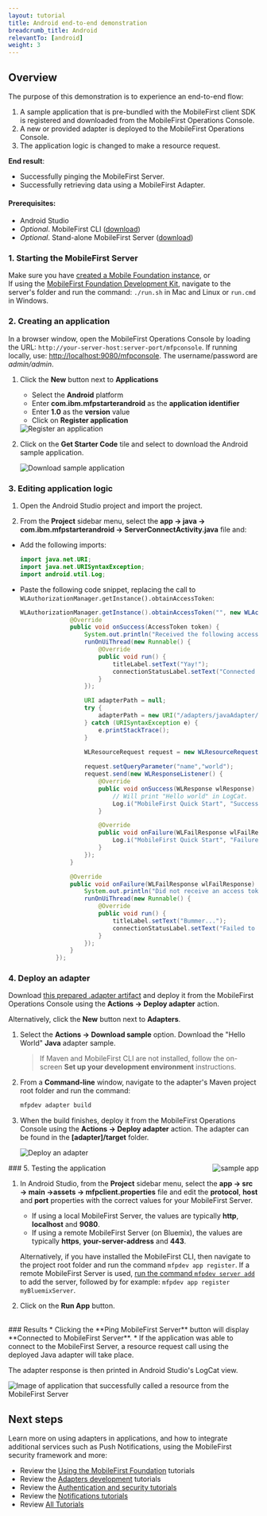 ```yaml
---
layout: tutorial
title: Android end-to-end demonstration
breadcrumb_title: Android
relevantTo: [android]
weight: 3
---
```

## Overview
The purpose of this demonstration is to experience an end-to-end flow:

1. A sample application that is pre-bundled with the MobileFirst client SDK is registered and downloaded from the MobileFirst Operations Console.
2. A new or provided adapter is deployed to the MobileFirst Operations Console.  
3. The application logic is changed to make a resource request.

**End result**:

* Successfully pinging the MobileFirst Server.
* Successfully retrieving data using a MobileFirst Adapter.

#### Prerequisites:

* Android Studio
* *Optional*. MobileFirst CLI ([download]({{site.baseurl}}/downloads))
* *Optional*. Stand-alone MobileFirst Server ([download]({{site.baseurl}}/downloads))

### 1. Starting the MobileFirst Server
Make sure you have [created a Mobile Foundation instance](../../bluemix/using-mobile-foundation), or  
If using the [MobileFirst Foundation Development Kit](../../installation-configuration/development/mobilefirst), navigate to the server's folder and run the command: `./run.sh` in Mac and Linux or `run.cmd` in Windows.

### 2. Creating an application

In a browser window, open the MobileFirst Operations Console by loading the URL: `http://your-server-host:server-port/mfpconsole`. If running locally, use: [http://localhost:9080/mfpconsole](http://localhost:9080/mfpconsole). The username/password are *admin/admin*.
 
1. Click the **New** button next to **Applications**
    * Select the **Android** platform
    * Enter **com.ibm.mfpstarterandroid** as the **application identifier**
    * Enter **1.0** as the **version** value
    * Click on **Register application**

    <img class="gifplayer" alt="Register an application" src="register-an-application-android.png"/>
 
2. Click on the **Get Starter Code** tile and select to download the Android sample application.

    <img class="gifplayer" alt="Download sample application" src="download-starter-code-android.png"/>

### 3. Editing application logic

1. Open the Android Studio project and import the project.

2. From the **Project** sidebar menu, select the **app → java → com.ibm.mfpstarterandroid → ServerConnectActivity.java** file and:

* Add the following imports:

  ```java
  import java.net.URI;
  import java.net.URISyntaxException;
  import android.util.Log;
  ```
    
* Paste the following code snippet, replacing the call to `WLAuthorizationManager.getInstance().obtainAccessToken`:

  ```java
  WLAuthorizationManager.getInstance().obtainAccessToken("", new WLAccessTokenListener() {
                @Override
                public void onSuccess(AccessToken token) {
                    System.out.println("Received the following access token value: " + token);
                    runOnUiThread(new Runnable() {
                        @Override
                        public void run() {
                            titleLabel.setText("Yay!");
                            connectionStatusLabel.setText("Connected to MobileFirst Server");
                        }
                    });

                    URI adapterPath = null;
                    try {
                        adapterPath = new URI("/adapters/javaAdapter/resource/greet");
                    } catch (URISyntaxException e) {
                        e.printStackTrace();
                    }

                    WLResourceRequest request = new WLResourceRequest(adapterPath, WLResourceRequest.GET);
                    
                    request.setQueryParameter("name","world");
                    request.send(new WLResponseListener() {
                        @Override
                        public void onSuccess(WLResponse wlResponse) {
                            // Will print "Hello world" in LogCat.
                            Log.i("MobileFirst Quick Start", "Success: " + wlResponse.getResponseText());
                        }

                        @Override
                        public void onFailure(WLFailResponse wlFailResponse) {
                            Log.i("MobileFirst Quick Start", "Failure: " + wlFailResponse.getErrorMsg());
                        }
                    });
                }

                @Override
                public void onFailure(WLFailResponse wlFailResponse) {
                    System.out.println("Did not receive an access token from server: " + wlFailResponse.getErrorMsg());
                    runOnUiThread(new Runnable() {
                        @Override
                        public void run() {
                            titleLabel.setText("Bummer...");
                            connectionStatusLabel.setText("Failed to connect to MobileFirst Server");
                        }
                    });
                }
            });
  ```

### 4. Deploy an adapter
Download [this prepared .adapter artifact](../javaAdapter.adapter) and deploy it from the MobileFirst Operations Console using the **Actions → Deploy adapter** action.

Alternatively, click the **New** button next to **Adapters**.  
        
1. Select the **Actions → Download sample** option. Download the "Hello World" **Java** adapter sample.

   > If Maven and MobileFirst CLI are not installed, follow the on-screen **Set up your development environment** instructions.

2. From a **Command-line** window, navigate to the adapter's Maven project root folder and run the command:

   ```bash
   mfpdev adapter build
   ```

3. When the build finishes, deploy it from the MobileFirst Operations Console using the **Actions → Deploy adapter** action. The adapter can be found in the **[adapter]/target** folder.
    
    <img class="gifplayer" alt="Deploy an adapter" src="create-an-adapter.png"/>   

<img src="androidQuickStart.png" alt="sample app" style="float:right"/>
### 5. Testing the application

1. In Android Studio, from the **Project** sidebar menu, select the **app → src → main →assets → mfpclient.properties** file and edit the **protocol**, **host** and **port** properties with the correct values for your MobileFirst Server.
    * If using a local MobileFirst Server, the values are typically **http**, **localhost** and **9080**.
    * If using a remote MobileFirst Server (on Bluemix), the values are typically **https**, **your-server-address** and **443**.

    Alternatively, if you have installed the MobileFirst CLI, then navigate to the project root folder and run the command `mfpdev app register`. If a remote MobileFirst Server is used, [run the command `mfpdev server add`](../../application-development/using-mobilefirst-cli-to-manage-mobilefirst-artifacts/#add-a-new-server-instance) to add the server, followed by for example: `mfpdev app register myBluemixServer`.

2. Click on the **Run App** button.  

<br clear="all"/>
### Results
* Clicking the **Ping MobileFirst Server** button will display **Connected to MobileFirst Server**.
* If the application was able to connect to the MobileFirst Server, a resource request call using the deployed Java adapter will take place.

The adapter response is then printed in Android Studio's LogCat view.

![Image of application that successfully called a resource from the MobileFirst Server](success_response.png)

## Next steps
Learn more on using adapters in applications, and how to integrate additional services such as Push Notifications, using the MobileFirst security framework and more:

- Review the [Using the MobileFirst Foundation](../../application-development/) tutorials
- Review the [Adapters development](../../adapters/) tutorials
- Review the [Authentication and security tutorials](../../authentication-and-security/)
- Review the [Notifications tutorials](../../notifications/)
- Review [All Tutorials](../../all-tutorials)
